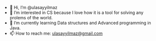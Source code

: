 - 👋 Hi, I’m @ulasayyilmaz
- 👀 I’m interested in CS because I love how it is a tool for solving any prolems of the world. 
- 🌱 I’m currently learning Data structures and Advanced programming in Java.
- 📫 How to reach me: ulasayyilmaz@gmail.com

<!---
ulasayyilmaz/ulasayyilmaz is a ✨ special ✨ repository because its `README.md` (this file) appears on your GitHub profile.
You can click the Preview link to take a look at your changes.
--->
